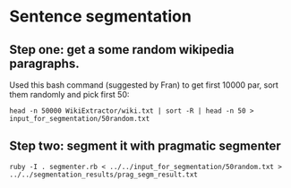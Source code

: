 # Sentence segmentation

## Step one: get a some random wikipedia paragraphs. 

Used this bash command (suggested by Fran) to get first 10000 par, sort them randomly and pick first 50:

`head -n 50000 WikiExtractor/wiki.txt | sort -R | head -n 50 >  input_for_segmentation/50random.txt`

## Step two: segment it with pragmatic segmenter

`ruby -I . segmenter.rb < ../../input_for_segmentation/50random.txt > ../../segmentation_results/prag_segm_result.txt`


